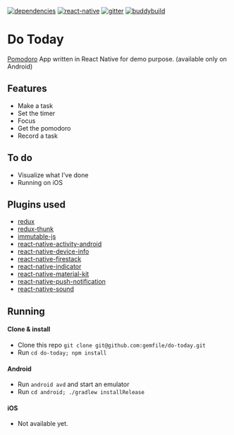 [![dependencies](https://david-dm.org/gemfile/do-today.svg)](https://david-dm.org/gemfile/do-today)
[![react-native](https://img.shields.io/badge/react--native-v0.39.2-05A5D1.svg)](https://facebook.github.io/react-native)
[![gitter](https://img.shields.io/gitter/room/nwjs/nw.js.svg)](https://gitter.im/do-today/Lobby)
[![buddybuild](https://dashboard.buddybuild.com/api/statusImage?appID=581045aafe5e8501000ad4e6&branch=master&build=latest)](https://dashboard.buddybuild.com/apps/581045aafe5e8501000ad4e6/build/latest)

# Do Today

[Pomodoro](https://en.wikipedia.org/wiki/Pomodoro_Technique) App written in React Native for demo purpose. (available only on Android)

## Features
- Make a task
- Set the timer
- Focus
- Get the pomodoro
- Record a task

## To do
- Visualize what I've done
- Running on iOS

## Plugins used

- [redux](https://github.com/reactjs/redux)
- [redux-thunk](https://github.com/gaearon/redux-thunk)
- [immutable-js](https://github.com/facebook/immutable-js/)
- [react-native-activity-android](https://github.com/jaysoo/react-native-activity-android)
- [react-native-device-info](https://github.com/rebeccahughes/react-native-device-info)
- [react-native-firestack](https://github.com/fullstackreact/react-native-firestack)
- [react-native-indicator](https://github.com/wangdicoder/react-native-indicator)
- [react-native-material-kit](https://github.com/xinthink/react-native-material-kit)
- [react-native-push-notification](https://github.com/zo0r/react-native-push-notification)
- [react-native-sound](https://github.com/zmxv/react-native-sound)

## Running
#### Clone & install

- Clone this repo `git clone git@github.com:gemfile/do-today.git`
- Run `cd do-today; npm install`

#### Android

- Run `android avd` and start an emulator
- Run `cd android; ./gradlew installRelease`

#### iOS

- Not available yet.
